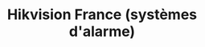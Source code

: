 ---
title: "Hikvision France (systèmes d'alarme)"
url: /rouillon/hikvision-france-systemes-dalarme/
shop: électronique
---